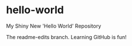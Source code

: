 # hello-world
My Shiny New 'Hello World' Repository

The readme-edits branch. Learning GitHub is fun!
